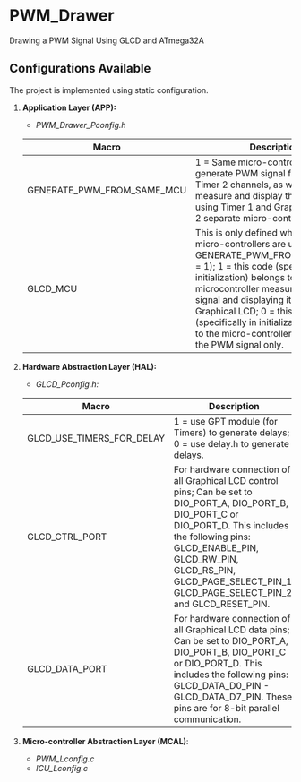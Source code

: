 # PWM_Drawer
Drawing a PWM Signal Using GLCD and ATmega32A

## Configurations Available
The project is implemented using static configuration.
1. **Application Layer (APP):** 
   - *PWM_Drawer_Pconfig.h*
   
   | Macro | Description |
   | ----- | ----------- |
   | GENERATE_PWM_FROM_SAME_MCU | 1 = Same micro-controller is used to generate PWM signal from Timer 0 or Timer 2 channels, as well as to measure and display this PWM signal using Timer 1 and Graphical LCD; 0 = 2 separate micro-controllers used |
   | GLCD_MCU | This is only defined when 2 seperate micro-controllers are used (i.e. GENERATE_PWM_FROM_SAME_MCU = 1); 1 = this code (specifically in initialization) belongs to the microcontroller measuring the PWM signal and displaying it on the Graphical LCD; 0 = this code (specifically in initialization) belongs to the micro-controller generating the PWM signal only. |
2. **Hardware Abstraction Layer (HAL):**
   - *GLCD_Pconfig.h:*

   | Macro | Description |
   | ----- | ----------- |
   | GLCD_USE_TIMERS_FOR_DELAY | 1 = use GPT module (for Timers) to generate delays; 0 = use delay.h to generate delays. |
   | GLCD_CTRL_PORT | For hardware connection of all Graphical LCD control pins; Can be set to DIO_PORT_A, DIO_PORT_B, DIO_PORT_C or DIO_PORT_D. This includes the following pins: GLCD_ENABLE_PIN, GLCD_RW_PIN, GLCD_RS_PIN, GLCD_PAGE_SELECT_PIN_1, GLCD_PAGE_SELECT_PIN_2 and GLCD_RESET_PIN.|
   | GLCD_DATA_PORT | For hardware connection of all Graphical LCD data pins; Can be set to DIO_PORT_A, DIO_PORT_B, DIO_PORT_C or DIO_PORT_D. This includes the following pins: GLCD_DATA_D0_PIN - GLCD_DATA_D7_PIN. These pins are for 8-bit parallel communication. |
3. **Micro-controller Abstraction Layer (MCAL)**:
   - *PWM_Lconfig.c*
   - *ICU_Lconfig.c*
